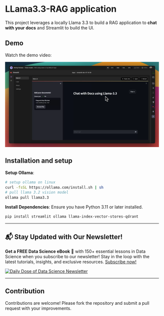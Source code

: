 
# LLama3.3-RAG application

This project leverages a locally Llama 3.3 to build a RAG application to **chat with your docs** and Streamlit to build the UI.

## Demo

Watch the demo video:

[![Watch the video](https://github.com/patchy631/ai-engineering-hub/blob/main/document-chat-rag/resources/thumbnail.png)](https://www.youtube.com/watch?v=ZgNJMWipirk)


## Installation and setup

**Setup Ollama**:
   ```bash
   # setup ollama on linux 
   curl -fsSL https://ollama.com/install.sh | sh
   # pull llama 3.2 vision model
   ollama pull llama3.3 
   ```


**Install Dependencies**:
   Ensure you have Python 3.11 or later installed.
   ```bash
   pip install streamlit ollama llama-index-vector-stores-qdrant
   ```

---

## 📬 Stay Updated with Our Newsletter!
**Get a FREE Data Science eBook** 📖 with 150+ essential lessons in Data Science when you subscribe to our newsletter! Stay in the loop with the latest tutorials, insights, and exclusive resources. [Subscribe now!](https://join.dailydoseofds.com)

[![Daily Dose of Data Science Newsletter](https://github.com/patchy631/ai-engineering/blob/main/resources/join_ddods.png)](https://join.dailydoseofds.com)

---

## Contribution

Contributions are welcome! Please fork the repository and submit a pull request with your improvements.

